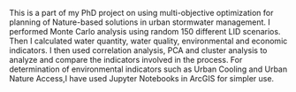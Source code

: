 This is a part of my PhD project on using multi-objective optimization for planning of Nature-based solutions in urban stormwater management.
I performed Monte Carlo analysis using random 150 different LID scenarios. Then I calculated water quantity, water quality, environmental and economic indicators. 
I then used correlation analysis, PCA and cluster analysis to analyze and compare the indicators involved in the process.
For determination of environmental indicators such as Urban Cooling and Urban Nature Access,I have used Jupyter Notebooks in ArcGIS for simpler use.
